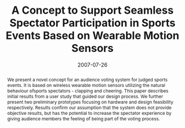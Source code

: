 ---
abstract: We present a novel concept for an audience voting system for judged sports
  events. It is based on wireless wearable motion sensors utilizing the natural behaviour
  ofsports spectators - clapping and cheering. This paper describes initial results
  from a user study that guided our design process. We further present two preliminary
  prototypes focusing on hardware and design feasibility respectively. Results confirm
  our assumption that the system does not provide objective results, but has the potential
  to increase the spectator experience by giving audience members the feeling of being
  part of the voting process.
authors:
- Martin Tomitsch
- Wolfgang Aigner
- Thomas Grechenig
date: '2007-07-26'
featured: false
links:
- name: Publik
  url: https://publik.tuwien.ac.at/showentry.php?ID=141747&lang=2
publication_types:
- '1'
publishDate: '2007-07-26'
specifics: 'Vortrag: 2nd International Conference on Pervasive Computing and Applications
  (ICPCA 2007), Birmingham, UK; 26.07.2007 - 27.07.2007; in: "Proceedings of the International
  Conference on Pervasive Computing and Applications", IEEE, (2007), ISBN: 978-1-4244-0971-6;
  S. 209 - 214.'
title: A Concept to Support Seamless Spectator Participation in Sports Events Based
  on Wearable Motion Sensors
url_pdf: ''
---